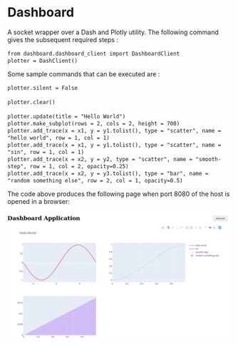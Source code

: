 # Dashboard

A socket wrapper over a Dash and Plotly utility.
The following command gives the subsequent required steps :

```python3
from dashboard.dashboard_client import DashboardClient
plotter = DashClient()
```
Some sample commands that can be executed are : 

```python3
plotter.silent = False

plotter.clear()

plotter.update(title = "Hello World")
plotter.make_subplot(rows = 2, cols = 2, height = 700)
plotter.add_trace(x = x1, y = y1.tolist(), type = "scatter", name = "hello world", row = 1, col = 1)
plotter.add_trace(x = x1, y = y1.tolist(), type = "scatter", name = "sin", row = 1, col = 1)
plotter.add_trace(x = x2, y = y2, type = "scatter", name = "smooth-step", row = 1, col = 2, opacity=0.25)
plotter.add_trace(x = x2, y = y3.tolist(), type = "bar", name = "random something else", row = 2, col = 1, opacity=0.5)

```

The code above produces the following page when port 8080 of the host is opened in a browser: 

![Screen Shot of dashboard in action](dashboard_shot.png)